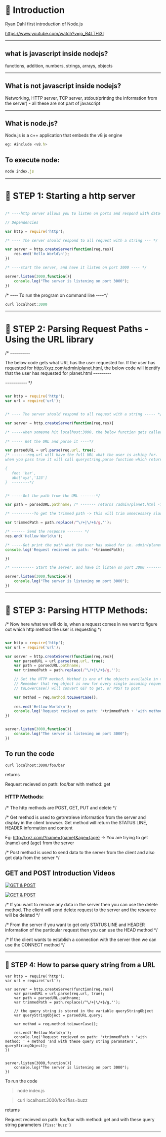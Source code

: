 # :beginner: Introduction

Ryan Dahl first introduction of Node.js

https://www.youtube.com/watch?v=jo_B4LTHi3I

---

## what is javascript inside nodejs?

functions, addition, numbers, strings, arrays, objects

---

## What is not javascript inside nodejs?

Networking, HTTP server, TCP server, stdout(printing the information from the server) - all these are not part of javascript

---

## What is node.js?

Node.js is a c++ application that embeds the v8 js engine

```Javascript
eg: #include <v8.h>
```

## To execute node:

```Javascript
node index.js
```

---

# :beginner: STEP 1: Starting a http server

```Javascript

/* ----http server allows you to listen on ports and respond with data--- */

// Dependencies

var http = require('http');

/* ---- The server should respond to all request with a string --- */

var server = http.createServer(function(req,res){
	res.end('Hello World\n');
})

/* ----start the server, and have it listen on port 3000 ---- */

server.listen(3000,function(){
	console.log("The server is listening on port 3000");
})

```

/* ---- To run the program on command line ----*/

```Javascript
curl localhost:3000
```

---

# :beginner: STEP 2: Parsing Request Paths - Using the URL library

/* ---------- 

The below code gets what URL has the user requested for. If the user has requested for http://xyz.com/admin/planet.html, the below code will identify that the user has requested for planet.html ---------

----------- */


```Javascript

var http = require('http');
var url = require('url');


/* ---- The server should respond to all request with a string ----- */

var server = http.createServer(function(req,res){

/* -----when someone hit localhost:3000, the below function gets called and when each time this function gets called req and res is brand new every time. req object contains a whole bunch of information on what that user is asking for ------ */
	
/* ----- Get the URL and parse it ----*/

var parsedURL = url.parse(req.url, true); 
/* -------req.url will have the full URL what the user is asking for.
when you pass true it will call querystring.parse function which returns the query string 'foo=bar&abc=xyz&abc=123' returns as

{
   foo: 'bar',
   abc['xyz','123']
}  --------*/


/* -----Get the path from the URL -------*/

var path = parsedURL.pathname; /* ------- returns /admin/planet.html -> this is an untrimmed path ------ */

/* ----------To get the trimmed path -> this will trim unnecessary slashes(/) from the URL -------- */

var trimmedPath = path.replace(/^\/+|\/+$/g,'');

/* ------ Send the response ------- */
res.end('Hellow World\n');

/* -----Get print the path what the user has asked for ie. admin/planet.html -------*/
console.log('Request recieved on path: '+trimmedPath);

})

/* ---------- Start the server, and have it listen on port 3000 -------- */

server.listen(3000,function(){
	console.log("The server is listening on port 3000");
})

``` 

---

# :beginner: STEP 3: Parsing HTTP Methods: 

/* Now here what we will do is, when a request comes in we want to figure out which http method the user is requesting */

```Javascript

var http = require('http');
var url = require('url');

var server = http.createServer(function(req,res){
    var parsedURL = url.parse(req.url, true);
    var path = parsedURL.pathname; 
    var trimmedPath = path.replace(/^\/+|\/+$/g,'');

    // Get the HTTP method. Method is one of the objects available in the req object. 
    // Remember that req object is new for every single incoming request
    // toLowerCase() will convert GET to get, or POST to post

    var method = req.method.toLowerCase();
   
    res.end('Hellow World\n');
    console.log('Request recieved on path: '+trimmedPath + 'with method: ' + method);
})


server.listen(3000,function(){
    console.log("The server is listening on port 3000");
})

```

## To run the code

```
curl localhost:3000/foo/bar

```

returns

Request recieved on path: foo/bar with method: get

### HTTP Methods: 

/* The http methods are POST, GET, PUT and delete */

/* Get method is used to get/retrieve information from the server and display in the client browser. Get method will return the STATUS LINE, HEADER information and content

   Eg: http://xyz.com/?name={name}&age={age} -> You are trying to get {name} and {age} from the server

/* Post method is used to send data to the server from the client and also get data from the server */

## GET and POST Introduction Videos

[![GET & POST](http://img.youtube.com/vi/RkFswrkkie8/0.jpg)](http://www.youtube.com/watch?v=RkFswrkkie8)


[![GET & POST](http://img.youtube.com/vi/9o_4lsOkQ3g/0.jpg)](http://www.youtube.com/watch?v=9o_4lsOkQ3g)    


/* If you want to remove any data in the server then you can use the delete method. The client will send delete request to the server and the resource will be deleted */

/* From the server if you want to get only STATUS LINE and HEADER information of the particular request then you can use the HEAD method */

/* If the client wants to establish a connection with the server then we can use the CONNECT method */

---

## :beginner: STEP 4: How to parse query string from a URL

```
var http = require('http');
var url = require('url');

var server = http.createServer(function(req,res){
    var parsedURL = url.parse(req.url, true);
    var path = parsedURL.pathname; 
    var trimmedPath = path.replace(/^\/+|\/+$/g,'');

    // the query string is stored in the variable queryStringObject
    var queryStringObject = parsedURL.query;

    var method = req.method.toLowerCase();
   
    res.end('Hellow World\n');
    console.log('Request recieved on path: '+trimmedPath + 'with method: ' + method 'and with these query string paramaters', queryStringObject);
})


server.listen(3000,function(){
    console.log("The server is listening on port 3000");
})

```

To run the code

> node index.js

> curl localhost:3000/foo?fiss=buzz

returns

Request recieved on path: foo/bar with method: get and with these query string parameters ```{fiss:'buzz'}```

---
